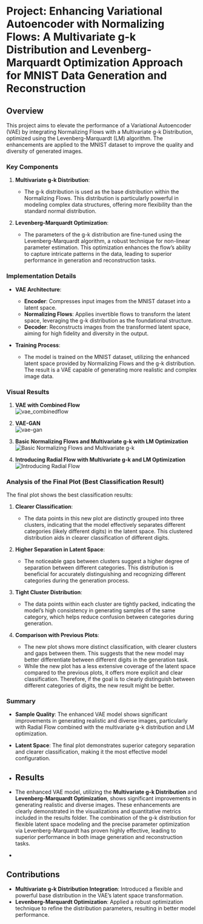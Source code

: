 
# Project: Enhancing Variational Autoencoder with Normalizing Flows: A Multivariate g-k Distribution and Levenberg-Marquardt Optimization Approach for MNIST Data Generation and Reconstruction

## Overview
This project aims to elevate the performance of a Variational Autoencoder (VAE) by integrating Normalizing Flows with a Multivariate g-k Distribution, optimized using the Levenberg-Marquardt (LM) algorithm. The enhancements are applied to the MNIST dataset to improve the quality and diversity of generated images.

### Key Components

1. **Multivariate g-k Distribution**:
   - The g-k distribution is used as the base distribution within the Normalizing Flows. This distribution is particularly powerful in modeling complex data structures, offering more flexibility than the standard normal distribution.

2. **Levenberg-Marquardt Optimization**:
   - The parameters of the g-k distribution are fine-tuned using the Levenberg-Marquardt algorithm, a robust technique for non-linear parameter estimation. This optimization enhances the flow’s ability to capture intricate patterns in the data, leading to superior performance in generation and reconstruction tasks.

### Implementation Details

- **VAE Architecture**:
  - **Encoder**: Compresses input images from the MNIST dataset into a latent space.
  - **Normalizing Flows**: Applies invertible flows to transform the latent space, leveraging the g-k distribution as the foundational structure.
  - **Decoder**: Reconstructs images from the transformed latent space, aiming for high fidelity and diversity in the output.

- **Training Process**:
  - The model is trained on the MNIST dataset, utilizing the enhanced latent space provided by Normalizing Flows and the g-k distribution. The result is a VAE capable of generating more realistic and complex image data.


### Visual Results

1. **VAE with Combined Flow**  
   ![vae_combinedflow](output_74_1.png)
   
2. **VAE-GAN**  
   ![vae-gan](output_81_1.png)

3. **Basic Normalizing Flows and Multivariate g-k with LM Optimization**  
   ![Basic Normalizing Flows and Multivariate g-k](output_87_1.png)

4. **Introducing Radial Flow with Multivariate g-k and LM Optimization**  
   ![Introducing Radial Flow](output_93_1.png)

### Analysis of the Final Plot (Best Classification Result)

The final plot shows the best classification results:

1. **Clearer Classification**:
   - The data points in this new plot are distinctly grouped into three clusters, indicating that the model effectively separates different categories (likely different digits) in the latent space. This clustered distribution aids in clearer classification of different digits.

2. **Higher Separation in Latent Space**:
   - The noticeable gaps between clusters suggest a higher degree of separation between different categories. This distribution is beneficial for accurately distinguishing and recognizing different categories during the generation process.

3. **Tight Cluster Distribution**:
   - The data points within each cluster are tightly packed, indicating the model’s high consistency in generating samples of the same category, which helps reduce confusion between categories during generation.

4. **Comparison with Previous Plots**:
   - The new plot shows more distinct classification, with clearer clusters and gaps between them. This suggests that the new model may better differentiate between different digits in the generation task.
   - While the new plot has a less extensive coverage of the latent space compared to the previous plots, it offers more explicit and clear classification. Therefore, if the goal is to clearly distinguish between different categories of digits, the new result might be better.

### Summary
- **Sample Quality**: The enhanced VAE model shows significant improvements in generating realistic and diverse images, particularly with Radial Flow combined with the multivariate g-k distribution and LM optimization.
- **Latent Space**: The final plot demonstrates superior category separation and clearer classification, making it the most effective model configuration.

- ## Results

- The enhanced VAE model, utilizing the **Multivariate g-k Distribution** and **Levenberg-Marquardt Optimization**, shows significant improvements in generating realistic and diverse images. These enhancements are clearly demonstrated in the visualizations and quantitative metrics included in the results folder. The combination of the g-k distribution for flexible latent space modeling and the precise parameter optimization via Levenberg-Marquardt has proven highly effective, leading to superior performance in both image generation and reconstruction tasks.
- 

## Contributions
- **Multivariate g-k Distribution Integration**: Introduced a flexible and powerful base distribution in the VAE’s latent space transformation.
- **Levenberg-Marquardt Optimization**: Applied a robust optimization technique to refine the distribution parameters, resulting in better model performance.


